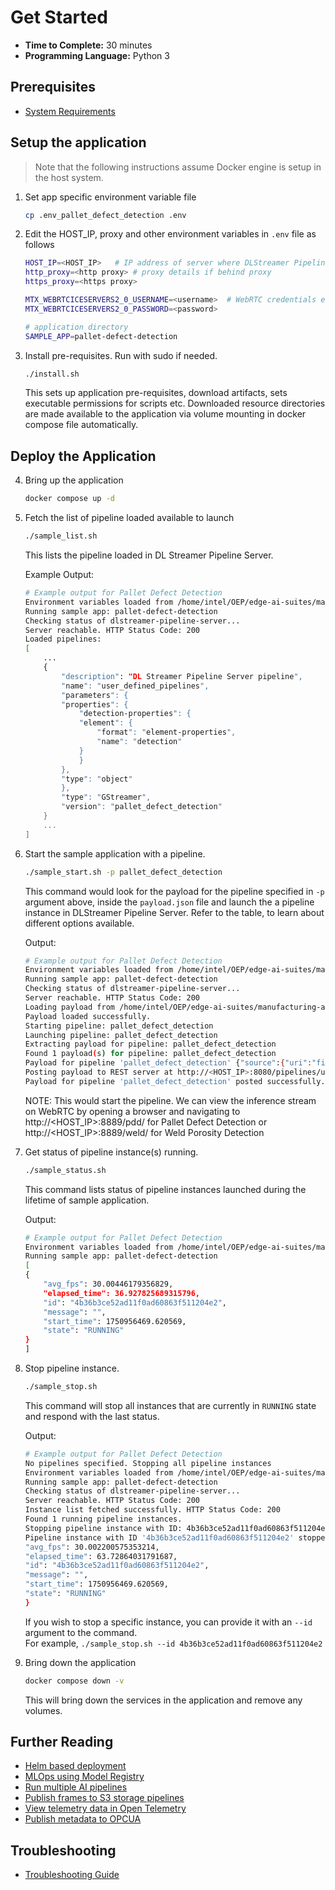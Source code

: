 # Get Started

-   **Time to Complete:** 30 minutes
-   **Programming Language:**  Python 3

## Prerequisites

- [System Requirements](docs/user-guide/system-requirements.md)

## Setup the application
> Note that the following instructions assume Docker engine is setup in the host system.
1.  Set app specific environment variable file
    ```sh
    cp .env_pallet_defect_detection .env
    ```    

2.  Edit the HOST_IP, proxy and other environment variables in `.env` file as follows
    ```sh
    HOST_IP=<HOST_IP>   # IP address of server where DLStreamer Pipeline Server is running.
    http_proxy=<http proxy> # proxy details if behind proxy
    https_proxy=<https proxy>

    MTX_WEBRTCICESERVERS2_0_USERNAME=<username>  # WebRTC credentials e.g. intel1234
    MTX_WEBRTCICESERVERS2_0_PASSWORD=<password>

    # application directory
    SAMPLE_APP=pallet-defect-detection
    ```
3.  Install pre-requisites. Run with sudo if needed.
    ```sh
    ./install.sh
    ```
    This sets up application pre-requisites, download artifacts, sets executable permissions for scripts etc. Downloaded resource directories are made available to the application via volume mounting in docker compose file automatically.

## Deploy the Application

4.  Bring up the application
    ```sh
    docker compose up -d
    ```
5.  Fetch the list of pipeline loaded available to launch
    ```sh
    ./sample_list.sh
    ```
    This lists the pipeline loaded in DL Streamer Pipeline Server.
    
    Example Output:

    ```sh
    # Example output for Pallet Defect Detection
    Environment variables loaded from /home/intel/OEP/edge-ai-suites/manufacturing-ai-suite/industrial-edge-insights-vision/.env
    Running sample app: pallet-defect-detection
    Checking status of dlstreamer-pipeline-server...
    Server reachable. HTTP Status Code: 200
    Loaded pipelines:
    [
        ...
        {
            "description": "DL Streamer Pipeline Server pipeline",
            "name": "user_defined_pipelines",
            "parameters": {
            "properties": {
                "detection-properties": {
                "element": {
                    "format": "element-properties",
                    "name": "detection"
                }
                }
            },
            "type": "object"
            },
            "type": "GStreamer",
            "version": "pallet_defect_detection"
        }
        ...
    ]
    ```
6.  Start the sample application with a pipeline.
    ```sh
    ./sample_start.sh -p pallet_defect_detection
    ```
    This command would look for the payload for the pipeline specified in `-p` argument above, inside the `payload.json` file and launch the a pipeline instance in DLStreamer Pipeline Server. Refer to the table, to learn about different options available. 
    
    Output:

    ```sh
    # Example output for Pallet Defect Detection
    Environment variables loaded from /home/intel/OEP/edge-ai-suites/manufacturing-ai-suite/industrial-edge-insights-vision/.env
    Running sample app: pallet-defect-detection
    Checking status of dlstreamer-pipeline-server...
    Server reachable. HTTP Status Code: 200
    Loading payload from /home/intel/OEP/edge-ai-suites/manufacturing-ai-suite/industrial-edge-insights-vision/apps/pallet-defect-detection/payload.json
    Payload loaded successfully.
    Starting pipeline: pallet_defect_detection
    Launching pipeline: pallet_defect_detection
    Extracting payload for pipeline: pallet_defect_detection
    Found 1 payload(s) for pipeline: pallet_defect_detection
    Payload for pipeline 'pallet_defect_detection' {"source":{"uri":"file:///home/pipeline-server/resources/videos/warehouse.avi","type":"uri"},"destination":{"frame":{"type":"webrtc","peer-id":"pdd"}},"parameters":{"detection-properties":{"model":"/home/pipeline-server/resources/models/pallet-defect-detection/model.xml","device":"CPU"}}}
    Posting payload to REST server at http://<HOST_IP>:8080/pipelines/user_defined_pipelines/pallet_defect_detection
    Payload for pipeline 'pallet_defect_detection' posted successfully. Response: "4b36b3ce52ad11f0ad60863f511204e2"
    ```
    NOTE: This would start the pipeline. We can view the inference stream on WebRTC by opening a browser and navigating to http://<HOST_IP>:8889/pdd/ for Pallet Defect Detection or http://<HOST_IP>:8889/weld/ for Weld Porosity Detection
    
7.  Get status of pipeline instance(s) running.
    ```sh
    ./sample_status.sh
    ```
    This command lists status of pipeline instances launched during the lifetime of sample application.
    
    Output:
    ```sh
    # Example output for Pallet Defect Detection
    Environment variables loaded from /home/intel/OEP/edge-ai-suites/manufacturing-ai-suite/industrial-edge-insights-vision/.env
    Running sample app: pallet-defect-detection
    [
    {
        "avg_fps": 30.00446179356829,
        "elapsed_time": 36.927825689315796,
        "id": "4b36b3ce52ad11f0ad60863f511204e2",
        "message": "",
        "start_time": 1750956469.620569,
        "state": "RUNNING"
    }
    ]
    ```
8.  Stop pipeline instance.
    ```sh
    ./sample_stop.sh
    ```
    This command will stop all instances that are currently in `RUNNING` state and respond with the last status.
    
    Output:
    ```sh
    # Example output for Pallet Defect Detection
    No pipelines specified. Stopping all pipeline instances
    Environment variables loaded from /home/intel/OEP/edge-ai-suites/manufacturing-ai-suite/industrial-edge-insights-vision/.env
    Running sample app: pallet-defect-detection
    Checking status of dlstreamer-pipeline-server...
    Server reachable. HTTP Status Code: 200
    Instance list fetched successfully. HTTP Status Code: 200
    Found 1 running pipeline instances.
    Stopping pipeline instance with ID: 4b36b3ce52ad11f0ad60863f511204e2
    Pipeline instance with ID '4b36b3ce52ad11f0ad60863f511204e2' stopped successfully. Response: {
    "avg_fps": 30.002200575353214,
    "elapsed_time": 63.72864031791687,
    "id": "4b36b3ce52ad11f0ad60863f511204e2",
    "message": "",
    "start_time": 1750956469.620569,
    "state": "RUNNING"
    }
    ```
    If you wish to stop a specific instance, you can provide it with an `--id` argument to the command.    
    For example, `./sample_stop.sh --id 4b36b3ce52ad11f0ad60863f511204e2`

9.  Bring down the application
    ```sh
    docker compose down -v
    ```
    This will bring down the services in the application and remove any volumes.


## Further Reading
- [Helm based deployment](docs/user-guide/how-to-deploy-using-helm-charts.md)
- [MLOps using Model Registry](docs/user-guide/how-to-enable-mlops.md)
- [Run multiple AI pipelines](docs/user-guide/how-to-run-multiple-ai-pipelines.md)
- [Publish frames to S3 storage pipelines](docs/user-guide/how-to-run-store-frames-in-s3.md)
- [View telemetry data in Open Telemetry](docs/user-guide/how-to-view-telemetry-data.md)
- [Publish metadata to OPCUA](docs/user-guide/how-to-use-opcua-publisher.md)

## Troubleshooting
- [Troubleshooting Guide](docs/user-guide/troubleshooting-guide.md)
